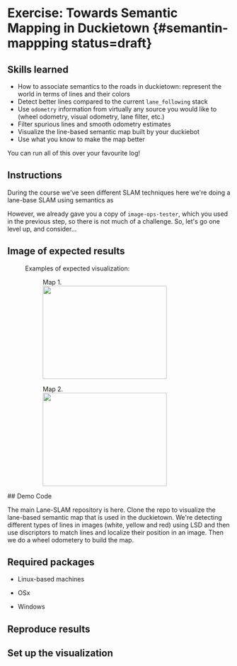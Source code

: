 
# Exercise: Towards Semantic Mapping in Duckietown {#semantin-mappping status=draft}

## Skills learned

* How to associate semantics to the roads in duckietown: represent the world in terms of lines and their colors
* Detect better lines compared to the current `lane_following` stack
* Use `odometry` information from virtually any source you would like to (wheel odometry, visual odometry, lane filter, etc.)
* Filter spurious lines and smooth odometry estimates
* Visualize the line-based semantic map built by your duckiebot
* Use what you know to make the map better

You can run all of this over your favourite log!

## Instructions

During the course we've seen different SLAM techniques here we're doing a lane-base SLAM using semantics as  

However, we already gave you a copy of `image-ops-tester`, which you
used in the previous step, so there is not much of a challenge. So, let's go one level up, and consider...


## Image of expected results
<figure>
    <figcaption>Examples of expected visualization: </figcaption>
	<figure>
	    <figcaption>Map 1.</figcaption>
	    <img style='width:20em; height:15em' src="figures/map1.png"/>
	</figure>
	<figure>
	    <figcaption>Map 2.</figcaption>
	    <img style='width:20em; height:15em' src="figures/map2.png"/>
	</figure>
</figure>
## Demo Code

The main Lane-SLAM repository is <a src="https://github.com/mandanasmi/lane-slam">here</a>. Clone the repo to visualize the lane-based semantic map that is used in the duckietown. We're detecting different types of lines in images (white, yellow and red) using LSD and then use discriptors to match lines and localize their position in an image. Then we do a wheel odometery to build the map.  

## Required packages

* Linux-based machines 

* OSx

* Windows



## Reproduce results 


## Set up the visualization


<!-- TODO: Validation and testing -->
